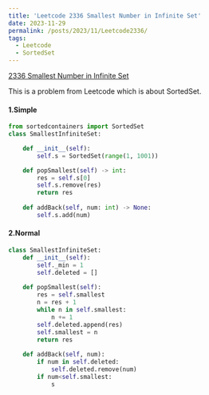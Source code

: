```yaml
---
title: 'Leetcode 2336 Smallest Number in Infinite Set'
date: 2023-11-29
permalink: /posts/2023/11/Leetcode2336/
tags:
  - Leetcode
  - SortedSet
---
```




[2336 Smallest Number in Infinite Set](https://leetcode.cn/problems/smallest-number-in-infinite-set/)



This is a problem from Leetcode which is about SortedSet.

#### 1.Simple

```python
from sortedcontainers import SortedSet
class SmallestInfiniteSet:

    def __init__(self):
        self.s = SortedSet(range(1, 1001))

    def popSmallest(self) -> int:
        res = self.s[0]
        self.s.remove(res)
        return res
        
    def addBack(self, num: int) -> None:
        self.s.add(num)
```

#### 2.Normal

```python
class SmallestInfiniteSet:
    def __init__(self):
        self._min = 1
        self.deleted = []
    
    def popSmallest(self):
        res = self.smallest
        n = res + 1
        while n in self.smallest:
            n += 1
        self.deleted.append(res)
        self.smallest = n
        return res
    
    def addBack(self, num):
        if num in self.deleted:
            self.deleted.remove(num)
        if num<self.smallest:
            s
        
```





